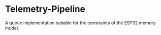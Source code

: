 # Telemetry-Pipeline
 A queue implementation suitable for the constraints of the ESP32 memory model.
